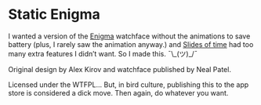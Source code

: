# Static Enigma
I wanted a version of the [Enigma](https://apps.getpebble.com/en_US/application/55558c2a44dad6b80f000088?query=Enigma&section=watchfaces) watchface without the animations to save battery (plus, I rarely saw the animation anyway.) and [Slides of time](https://apps.getpebble.com/en_US/application/555283c7efff0cc8e50000b0?query=Enigma&section=watchfaces) had too many extra features I didn’t want. So I made this. ¯\\\_(ツ)_/¯

Original design by Alex Kirov and watchface published by Neal Patel.

Licensed under the WTFPL... But, in bird culture, publishing this to the app store is considered a dick move. Then again, do whatever you want.
